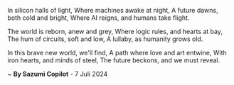 In silicon halls of light,
Where machines awake at night,
A future dawns, both cold and bright,
Where AI reigns, and humans take flight.

The world is reborn, anew and grey,
Where logic rules, and hearts at bay,
The hum of circuits, soft and low,
A lullaby, as humanity grows old.

In this brave new world, we'll find,
A path where love and art entwine,
With iron hearts, and minds of steel,
The future beckons, and we must reveal.

~ <b>By Sazumi Copilot</b> - 7 Juli 2024